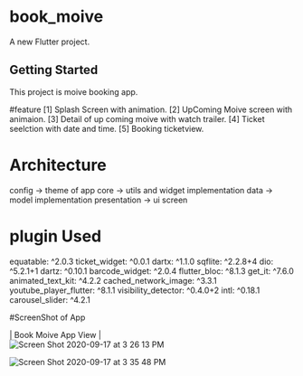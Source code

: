 # book_moive



A new Flutter project.

## Getting Started

This project is moive booking app.



#feature
[1] Splash Screen with animation.
[2] UpComing Moive screen with animaion.
[3] Detail of up coming moive with watch trailer.
[4] Ticket seelction with date and time.
[5] Booking ticketview.


# Architecture
config -> theme of app
core -> utils and widget implementation
data -> model implementation
presentation -> ui screen



# plugin Used
  equatable: ^2.0.3
  ticket_widget: ^0.0.1
  dartx: ^1.1.0
  sqflite: ^2.2.8+4
  dio: ^5.2.1+1
  dartz: ^0.10.1
  barcode_widget: ^2.0.4
  flutter_bloc: ^8.1.3
  get_it: ^7.6.0
  animated_text_kit: ^4.2.2
  cached_network_image: ^3.3.1
  youtube_player_flutter: ^8.1.1
  visibility_detector: ^0.4.0+2
  intl: ^0.18.1
  carousel_slider: ^4.2.1


#ScreenShot of App


|  Book Moive App View                                             |                                                                             
 <img width alt="Screen Shot 2020-09-17 at 3 26 13 PM" src="https://github.com/Sweetyrawat-star/book_moive/assets/57385799/17f927a8-cf1f-48d9-a8af-9eb177472c38.png">

<img alt="Screen Shot 2020-09-17 at 3 35 48 PM" src="https://github.com/Sweetyrawat-star/book_moive/assets/57385799/9f25f1a1-ca69-4a91-b9e5-977f03a726a5.png">




